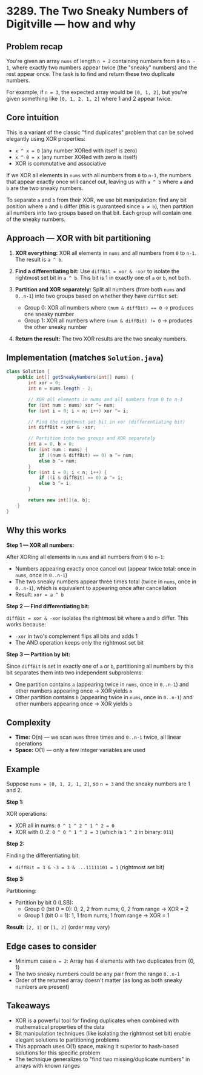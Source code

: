 # 3289. The Two Sneaky Numbers of Digitville — how and why

## Problem recap

You're given an array `nums` of length `n + 2` containing numbers from `0` to `n - 1`, where exactly two numbers appear twice (the "sneaky" numbers) and the rest appear once. The task is to find and return these two duplicate numbers.

For example, if `n = 3`, the expected array would be `[0, 1, 2]`, but you're given something like `[0, 1, 2, 1, 2]` where 1 and 2 appear twice.

## Core intuition

This is a variant of the classic "find duplicates" problem that can be solved elegantly using XOR properties:

- `x ^ x = 0` (any number XORed with itself is zero)
- `x ^ 0 = x` (any number XORed with zero is itself)
- XOR is commutative and associative

If we XOR all elements in `nums` with all numbers from `0` to `n-1`, the numbers that appear exactly once will cancel out, leaving us with `a ^ b` where `a` and `b` are the two sneaky numbers.

To separate `a` and `b` from their XOR, we use bit manipulation: find any bit position where `a` and `b` differ (this is guaranteed since `a ≠ b`), then partition all numbers into two groups based on that bit. Each group will contain one of the sneaky numbers.

## Approach — XOR with bit partitioning

1. **XOR everything:** XOR all elements in `nums` and all numbers from `0` to `n-1`. The result is `a ^ b`.

2. **Find a differentiating bit:** Use `diffBit = xor & -xor` to isolate the rightmost set bit in `a ^ b`. This bit is 1 in exactly one of `a` or `b`, not both.

3. **Partition and XOR separately:** Split all numbers (from both `nums` and `0..n-1`) into two groups based on whether they have `diffBit` set:
   - Group 0: XOR all numbers where `(num & diffBit) == 0` → produces one sneaky number
   - Group 1: XOR all numbers where `(num & diffBit) != 0` → produces the other sneaky number

4. **Return the result:** The two XOR results are the two sneaky numbers.

## Implementation (matches `Solution.java`)

```java
class Solution {
    public int[] getSneakyNumbers(int[] nums) {
        int xor = 0;
        int n = nums.length - 2;

        // XOR all elements in nums and all numbers from 0 to n-1
        for (int num : nums) xor ^= num;
        for (int i = 0; i < n; i++) xor ^= i;

        // Find the rightmost set bit in xor (differentiating bit)
        int diffBit = xor & -xor;

        // Partition into two groups and XOR separately
        int a = 0, b = 0;
        for (int num : nums) {
            if ((num & diffBit) == 0) a ^= num;
            else b ^= num;
        }
        for (int i = 0; i < n; i++) {
            if ((i & diffBit) == 0) a ^= i;
            else b ^= i;
        }

        return new int[]{a, b};
    }
}
```

## Why this works

**Step 1 — XOR all numbers:**

After XORing all elements in `nums` and all numbers from `0` to `n-1`:

- Numbers appearing exactly once cancel out (appear twice total: once in `nums`, once in `0..n-1`)
- The two sneaky numbers appear three times total (twice in `nums`, once in `0..n-1`), which is equivalent to appearing once after cancellation
- Result: `xor = a ^ b`

**Step 2 — Find differentiating bit:**

`diffBit = xor & -xor` isolates the rightmost bit where `a` and `b` differ. This works because:

- `-xor` in two's complement flips all bits and adds 1
- The AND operation keeps only the rightmost set bit

**Step 3 — Partition by bit:**

Since `diffBit` is set in exactly one of `a` or `b`, partitioning all numbers by this bit separates them into two independent subproblems:

- One partition contains `a` (appearing twice in `nums`, once in `0..n-1`) and other numbers appearing once → XOR yields `a`
- Other partition contains `b` (appearing twice in `nums`, once in `0..n-1`) and other numbers appearing once → XOR yields `b`

## Complexity

- **Time:** O(n) — we scan `nums` three times and `0..n-1` twice, all linear operations
- **Space:** O(1) — only a few integer variables are used

## Example

Suppose `nums = [0, 1, 2, 1, 2]`, so `n = 3` and the sneaky numbers are 1 and 2.

**Step 1:**

XOR operations:

- XOR all in nums: `0 ^ 1 ^ 2 ^ 1 ^ 2 = 0`
- XOR with 0..2: `0 ^ 0 ^ 1 ^ 2 = 3` (which is `1 ^ 2` in binary: `011`)

**Step 2:**

Finding the differentiating bit:

- `diffBit = 3 & -3 = 3 & ...11111101 = 1` (rightmost set bit)

**Step 3:**

Partitioning:

- Partition by bit 0 (LSB):
  - Group 0 (bit 0 = 0): 0, 2, 2 from nums; 0, 2 from range → XOR = 2
  - Group 1 (bit 0 = 1): 1, 1 from nums; 1 from range → XOR = 1

**Result:** `[2, 1]` or `[1, 2]` (order may vary)

## Edge cases to consider

- Minimum case `n = 2`: Array has 4 elements with two duplicates from {0, 1}
- The two sneaky numbers could be any pair from the range `0..n-1`
- Order of the returned array doesn't matter (as long as both sneaky numbers are present)

## Takeaways

- XOR is a powerful tool for finding duplicates when combined with mathematical properties of the data
- Bit manipulation techniques (like isolating the rightmost set bit) enable elegant solutions to partitioning problems
- This approach uses O(1) space, making it superior to hash-based solutions for this specific problem
- The technique generalizes to "find two missing/duplicate numbers" in arrays with known ranges
